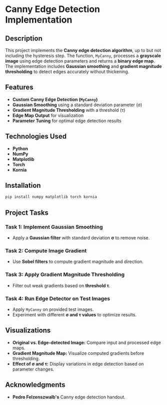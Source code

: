 # Canny Edge Detection Implementation

## Description

This project implements the **Canny edge detection algorithm**, up to but not including the hysteresis step. The function, `MyCanny`, processes a **grayscale image** using edge detection parameters and returns a **binary edge map**. The implementation includes **Gaussian smoothing** and **gradient magnitude thresholding** to detect edges accurately without thickening.

## Features

- **Custom Canny Edge Detection (`MyCanny`)**
- **Gaussian Smoothing** using a standard deviation parameter (σ)
- **Gradient Magnitude Thresholding** with a threshold (τ)
- **Edge Map Output** for visualization
- **Parameter Tuning** for optimal edge detection results

## Technologies Used

- **Python**
- **NumPy**
- **Matplotlib**
- **Torch**
- **Kornia**

## Installation

```bash
pip install numpy matplotlib torch kornia
```

## Project Tasks

### **Task 1: Implement Gaussian Smoothing**
- Apply a **Gaussian filter** with standard deviation **σ** to remove noise.

### **Task 2: Compute Image Gradient**
- Use **Sobel filters** to compute gradient magnitude and direction.

### **Task 3: Apply Gradient Magnitude Thresholding**
- Filter out weak gradients based on **threshold τ**.

### **Task 4: Run Edge Detector on Test Images**
- Apply `MyCanny` on provided test images.
- Experiment with different **σ and τ values** to optimize results.

## Visualizations

- **Original vs. Edge-detected Image:** Compare input and processed edge maps.
- **Gradient Magnitude Map:** Visualize computed gradients before thresholding.
- **Effect of σ and τ:** Display variations in edge detection based on parameter changes.

## Acknowledgments

- **Pedro Felzenszwalb's** Canny edge detection handout.


